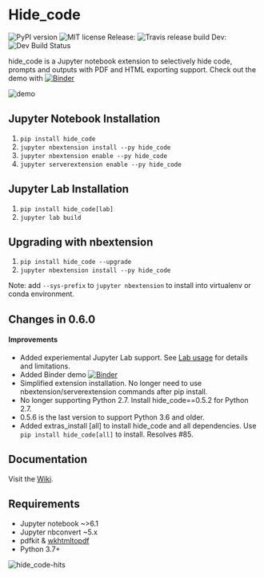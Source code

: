 # Hide_code
![PyPI version](https://badge.fury.io/py/hide_code.svg) ![MIT license](https://img.shields.io/github/license/mashape/apistatus.svg) 
Release: ![Travis release build](https://travis-ci.org/kirbs-/hide_code.svg?branch=master) Dev: ![Dev Build Status](https://travis-ci.org/kirbs-/hide_code.svg?branch=dev)

hide_code is a Jupyter notebook extension to selectively hide code, prompts and outputs with PDF and HTML exporting support. Check out the demo with [![Binder](https://mybinder.org/badge_logo.svg)](https://mybinder.org/v2/gh/kirbs-/hide_code/master?filepath=demo.ipynb)

![demo](/images/demo.gif)

## Jupyter Notebook Installation
1. `pip install hide_code`
2. `jupyter nbextension install --py hide_code`
3. `jupyter nbextension enable --py hide_code`
4. `jupyter serverextension enable --py hide_code`

## Jupyter Lab Installation
1. `pip install hide_code[lab]`
2. `jupyter lab build`

## Upgrading with nbextension
1. `pip install hide_code --upgrade`
2. `jupyter nbextension install --py hide_code`

Note: add `--sys-prefix` to `jupyter nbextension` to install into virtualenv or conda environment.

## Changes in 0.6.0
#### Improvements
* Added experiemental Jupyter Lab support. See [Lab usage](https://github.com/kirbs-/hide_code/wiki/Lab%20Usage) for details and limitations.
* Added Binder demo [![Binder](https://mybinder.org/badge_logo.svg)](https://mybinder.org/v2/gh/kirbs-/hide_code/master?filepath=demo.ipynb)
* Simplified extension installation. No longer need to use nbextension/serverextension commands after pip install.
* No longer supporting Python 2.7. Install hide_code==0.5.2 for Python 2.7.
* 0.5.6 is the last version to support Python 3.6 and older.
* Added extras_install [all] to install hide_code and all dependencies. Use `pip install hide_code[all]` to install. Resolves #85. 




## Documentation
Visit the [Wiki](https://github.com/kirbs-/hide_code/wiki).

## Requirements
* Jupyter notebook ~>6.1
* Jupyter nbconvert ~5.x
* pdfkit & [wkhtmltopdf](http://wkhtmltopdf.org/)
* Python 3.7+

![hide_code-hits](https://caspersci.uk.to/cgi-bin/hits.cgi?q=hide_code&style=social&r=https://github.com/kirbs-/hide_code&l=https://caspersci.uk.to/images/tqdm.png&f=https://raw.githubusercontent.com/tqdm/tqdm/master/images/logo.gif)

